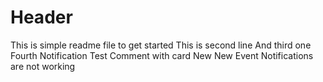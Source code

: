 # Header

This is simple readme file to get started
This is second line
And third one
Fourth
Notification Test
Comment with card
New
New Event
Notifications are not working